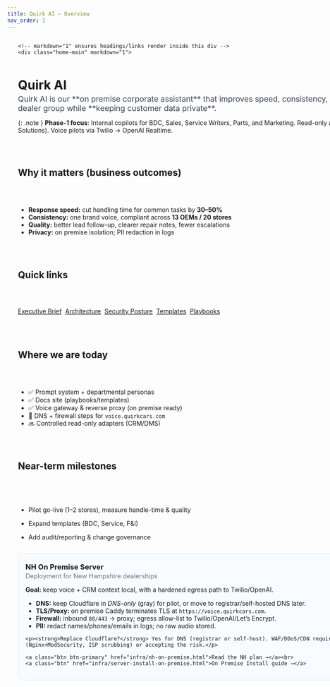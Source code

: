 ```yaml
---
title: Quirk AI — Overview
nav_order: 1
---
```


<!-- Layout: full-width frame (minus sidebar) with centered main + right-aside -->
<style>
  /* Fallbacks in case these aren't set globally */
  :root{
    --quirk-sidebar-width: 340px;   /* must match your left nav width */
    --quirk-gutter: 24px;           /* page edge padding (match left edge feel) */
  }

  /* Frame spans from the right edge of the sidebar to the right edge of viewport */
  .home-wrap{
    width: calc(100vw - var(--quirk-sidebar-width));
    margin-left: auto;                  /* anchor to the right side of the page */
    padding-right: var(--quirk-gutter); /* equal breathing room at right edge   */
  }

  /* Two columns: centered main (flexible) + fixed-width aside (card) */
  .home-split{
    display: grid;
    grid-template-columns: minmax(0, 1fr) 320px; /* main | aside */
    gap: 2rem;
    align-items: start;
  }

  /* Center the readable main column inside its grid area */
  .home-main{
    max-width: 960px;
    margin-left: auto;
    margin-right: auto;
  }

  /* Sticky right-hand card */
  .home-aside{
    position: sticky; top: 1rem;
    border: 1px solid #e5e7eb; border-radius: 12px;
    padding: 16px; background: #f8fbff;
  }
  .home-aside h3{ margin: .25rem 0 .25rem; }
  .home-aside .meta{ color:#6b7280; font-size:.9rem; margin:-.1rem 0 .5rem; }
  .home-aside .btn{ display:inline-block; margin-top:.5rem; }

  /* Hero/readability */
  .home-hero h1{ margin-top:.25rem; margin-bottom:.25rem; }
  .home-hero .lead{ font-size:1.1rem; color:#374151; }
  .btn-row{ display:flex; flex-wrap:wrap; gap:.5rem; margin:.75rem 0 1rem; }

  /* Mobile: collapse to one column, add side paddings */
  @media (max-width: 992px){
    .home-wrap{
      width: 100vw;
      padding-left: var(--quirk-gutter);
      padding-right: var(--quirk-gutter);
    }
    .home-split{ grid-template-columns: 1fr; }
    .home-aside{ order: 2; } /* show aside after the main on small screens */
  }
</style>

<div class="home-wrap">
  <div class="home-split">

    <!-- markdown="1" ensures headings/links render inside this div -->
    <div class="home-main" markdown="1">

<div class="home-hero">

# Quirk AI

<span class="lead">
Quirk AI is our **on premise corporate assistant** that improves speed, consistency, and compliance across the dealer group while **keeping customer data private**.
</span>

{: .note }
**Phase-1 focus**: Internal copilots for BDC, Sales, Service Writers, Parts, and Marketing. Read-only adapters to CRM/DMS (e.g., VIN Solutions). Voice pilots via Twilio → OpenAI Realtime.
</div>

## Why it matters (business outcomes)

- **Response speed:** cut handling time for common tasks by **30–50%**
- **Consistency:** one brand voice, compliant across **13 OEMs / 20 stores**
- **Quality:** better lead follow-up, clearer repair notes, fewer escalations
- **Privacy:** on premise isolation; PII redaction in logs

## Quick links
<div class="btn-row">
  <a class="btn btn-primary" href="overview/exec.html">Executive Brief</a>
  <a class="btn" href="overview/architecture.html">Architecture</a>
  <a class="btn" href="overview/security.html">Security Posture</a>
  <a class="btn" href="templates/">Templates</a>
  <a class="btn" href="playbooks/">Playbooks</a>
</div>

## Where we are today

- ✅ Prompt system + departmental personas  
- ✅ Docs site (playbooks/templates)  
- ✅ Voice gateway & reverse proxy (on premise ready)  
- 🔄 DNS + firewall steps for `voice.quirkcars.com`  
- 🔜 Controlled read-only adapters (CRM/DMS)

## Near-term milestones

- Pilot go-live (1–2 stores), measure handle-time & quality  
- Expand templates (BDC, Service, F&I)  
- Add audit/reporting & change governance

    </div><!-- /home-main -->

    <aside class="home-aside">
      <h3>NH On Premise Server</h3>
      <div class="meta">Deployment for New Hampshire dealerships</div>
      <p><strong>Goal:</strong> keep voice + CRM context local, with a hardened egress path to Twilio/OpenAI.</p>
      <ul>
        <li><strong>DNS:</strong> keep Cloudflare in <em>DNS-only</em> (gray) for pilot, or move to registrar/self-hosted DNS later.</li>
        <li><strong>TLS/Proxy:</strong> on premise Caddy terminates TLS at <code>https://voice.quirkcars.com</code>.</li>
        <li><strong>Firewall:</strong> inbound <code>80/443</code> → proxy; egress allow-list to Twilio/OpenAI/Let’s Encrypt.</li>
        <li><strong>PII:</strong> redact names/phones/emails in logs; no raw audio stored.</li>
      </ul>

      <p><strong>Replace Cloudflare?</strong> Yes for DNS (registrar or self-host). WAF/DDoS/CDN require alternatives (Nginx+ModSecurity, ISP scrubbing) or accepting the risk.</p>

      <a class="btn btn-primary" href="infra/nh-on-premise.html">Read the NH plan →</a><br>
      <a class="btn" href="infra/server-install-on-premise.html">On Premise Install guide →</a>
    </aside>

  </div><!-- /home-split -->
</div><!-- /home-wrap -->
